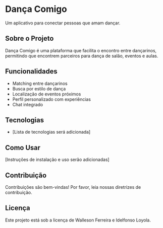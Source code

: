 # Dança Comigo

Um aplicativo para conectar pessoas que amam dançar.

## Sobre o Projeto

Dança Comigo é uma plataforma que facilita o encontro entre dançarinos, permitindo que encontrem parceiros para dança de salão, eventos e aulas.

## Funcionalidades

- Matching entre dançarinos
- Busca por estilo de dança
- Localização de eventos próximos
- Perfil personalizado com experiências
- Chat integrado

## Tecnologias

- [Lista de tecnologias será adicionada]

## Como Usar

[Instruções de instalação e uso serão adicionadas]

## Contribuição

Contribuições são bem-vindas! Por favor, leia nossas diretrizes de contribuição.

## Licença

Este projeto está sob a licença de Walleson Ferreira e Idelfonso Loyola.